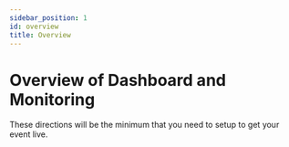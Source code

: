 ```yaml
---
sidebar_position: 1
id: overview
title: Overview
---
```


# Overview of Dashboard and Monitoring

These directions will be the minimum that you need to setup to get your event live.